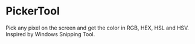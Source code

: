 # PickerTool
Pick any pixel on the screen and get the color in RGB, HEX, HSL and HSV. Inspired by Windows Snipping Tool.

